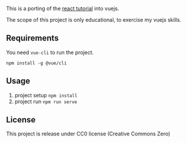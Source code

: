 This is a porting of the [react tutorial](https://reactjs.org/tutorial/tutorial.html) into vuejs.

The scope of this project is only educational, to exercise my vuejs skills.

## Requirements

You need `vue-cli` to run the project.

```
npm install -g @vue/cli
```

## Usage

1. project setup `npm install`
2. project run `npm run serve`

## License

This project is release under CC0 license (Creative Commons Zero)
